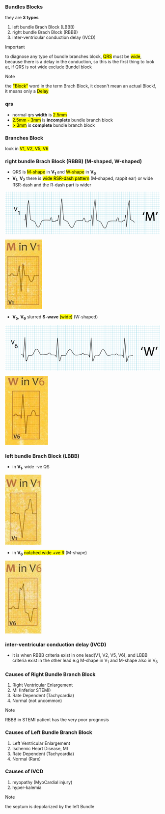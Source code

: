 ### Bundles Blocks
they are **3 types**
1. left bundle Brach Block (LBBB)
2. right bundle Brach Block (RBBB)
3. inter-ventricular conduction delay (IVCD)

> [!IMPORTANT]
> to diagnose any type of bundle branches block, <mark>QRS</mark> must be <mark>wide</mark>, because there is a delay in the conduction, so this is the first thing to look at, if QRS is not wide exclude Bundel block

> [!NOTE]
> the <mark>"Block"</mark> word in the term Brach Block, it doesn't mean an actual Block!, it means only a <mark>Delay</mark>

### qrs
- normal qrs **width** is <mark>2.5mm</mark>
- <mark>2.5mm - 3mm</mark> is **incomplete** bundle branch block
- <mark>> 3mm</mark> is **complete** bundle branch block

### Branches Block
look in <mark>V1, V2, V5, V6</mark>

### right bundle Brach Block (RBBB) (M-shaped, W-shaped)
- QRS is <mark>M-shape</mark> in **V<sub>1</sub>** and <mark>W-shape</mark> in **V<sub>6</sub>**
- **V<sub>1</sub>**, **V<sub>2</sub>** there is <mark>wide RSR-dash pattern</mark> (M-shaped, rappit ear) or wide RSR-dash and the R-dash part is wider

![](./imgs/M-shaped-RBBB.png)

![](./imgs/M-shape-RBBB.png)

- **V<sub>5</sub>**, **V<sub>6</sub>** slurred **S-wave** <mark>(wide)</mark> (W-shaped)

![](./imgs/slurred-S-wave-RBBB.png)

![](./imgs/slurred-shape-RBBB.png)

### left bundle Brach Block (LBBB)
- in **V<sub>1</sub>**, wide -ve QS

![](./imgs/w-shape-LBBB.png)

- in **V<sub>6</sub>** <mark>notched wide +ve R</mark> (M-shape)

![](./imgs/M-shape-LBBB.png)

### inter-ventricular conduction delay (IVCD)
-  it is when RBBB criteria exist in one lead(V1, V2, V5, V6), and LBBB criteria exist in the other lead e:g M-shape in V<sub>1</sub> and M-shape also in V<sub>6</sub>

### Causes of Right Bundle Branch Block

1. Right Ventricular Enlargement
2. MI (Inferior STEMI)
3. Rate Dependent (Tachycardia)
4. Normal (not uncommon)

> [!NOTE]
> RBBB in STEMI patient has the very poor prognosis

### Causes of Left Bundle Branch Block

1. Left Ventricular Enlargement
2. Ischemic Heart Disease, MI
3. Rate Dependent (Tachycardia)
4. Normal (Rare)

### Causes of IVCD
1. myopathy (MyoCardial injury)
2. hyper-kalemia

> [!NOTE]
> the septum is depolarized by the left Bundle
